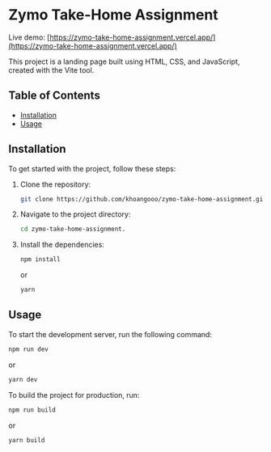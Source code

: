 # Zymo Take-Home Assignment

Live demo: [https://zymo-take-home-assignment.vercel.app/](https://zymo-take-home-assignment.vercel.app/)

This project is a landing page built using HTML, CSS, and JavaScript, created with the Vite tool.

## Table of Contents

- [Installation](#installation)
- [Usage](#usage)

## Installation

To get started with the project, follow these steps:

1. Clone the repository:
    ```bash
    git clone https://github.com/khoangooo/zymo-take-home-assignment.git
    ```

2. Navigate to the project directory:
    ```bash
    cd zymo-take-home-assignment.
    ```

3. Install the dependencies:
    ```bash
    npm install
    ```
    or
    ```bash
    yarn
    ```

## Usage

To start the development server, run the following command:
```bash
npm run dev
```
or
```bash
yarn dev
```

To build the project for production, run:
```bash
npm run build
```
or
```bash
yarn build
```
